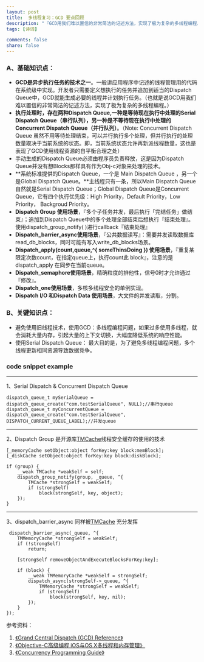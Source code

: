 ```yaml
---
layout: post
title:  多线程复习：GCD 要点回顾
description: "『GCD用我们难以置信的非常简洁的记述方法，实现了极为复杂的多线程编程。』"
tags: [诗词]

comments: false
share: false
---
```



### A、基础知识点：

* **GCD是异步执行任务的技术之一**。一般讲应用程序中记述的线程管理用的代码在系统级中实现。开发者只需要定义想执行的任务并追加到适当的Dispatch Queue中，GCD就能生成必要的线程并计划执行任务。（也就是说GCD用我们难以置信的非常简洁的记述方法，实现了极为复杂的多线程编程。）
* **执行处理时，存在两种Dispatch Queue,一种是等待现在执行中处理的Serial Dispatch Queue（串行队列），另一种是不等待现在执行中处理的Concurrent Dispatch Queue（并行队列）**。（Note: Concurrent Dispatch Queue 虽然不用等待处理结束，可以并行执行多个处理，但并行执行的处理数量取决于当前系统的状态。即，当前系统状态允许再新派线程数量，这也是表现了GCD使用线程资源的自平衡合理之处）
* 手动生成的Dispatch Queue必须由程序员负责释放，这是因为Dispatch Queue并没有想Blocks那样具有作为Obj-c对象来处理的技术。
* **系统标准提供的Dispatch Queue，一个是 Main Dispatch Queue ，另一个是Global Dispatch Queue。**主线程只有一条，所以Main Dispatch Queue自然就是Serial Dispatch Queue；Global Dispatch Queue是Concurrent Queue，它有四个执行优先级：High Priority，Default Priority，Low Priority， Backgroud Priority。
* **Dispatch Group 使用场景**，『多个子任务并发，最后执行「完结任务」做结束』；追加到Dispatch Queue中的多个处理全部结束后想执行『结束处理』。使用dispatch_group_notify( )进行callback『结束处理』
* **Dispatch_barrier_async使用场景**，『公共数据读写』：需要并发读取数据库read_db_blocks，同时可能有写入write_db_blocks场景。          
* **Dispatch_apply(count,queue,^{ someThinsDoing }) 使用场景**，『重复某限定次数count，在指定queue上，执行count此 block』，注意的是dispatch_apply 在同步在当前queue。
* **Dispatch_semaphore使用场景**，精确粒度的排他性，信号0时才允许通过『修改』。
* **Dispatch_one使用场景**，多核多线程安全的单例实现。
* **Dispatch I/O 和Dispatch Data 使用场景**，大文件的并发读取，分割。

###  B、关键知识点：

* 避免使用旧线程技术，使用GCD：多线程编程问题，如果过多使用多线程，就会消耗大量内存，引起大量的上下文切换，大幅度降低系统的响应性能。
* 使用Serial Dispatch Queue： 最大目的是，为了避免多线程编程问题，多个线程更新相同资源导致数据竞争。



### code snippet example
     
---
1、Serial Dispatch  &  Concurrent Dispatch Queue
     
    dispatch_queue_t mySerialQueue = dispatch_queue_create("com.testSerialQueue", NULL);//串行queue
    dispatch_queue_t myConcurrentQueue = dispatch_queue_create("com.testSerialQueue", DISPATCH_CURRENT_QUEUE_LABEL);//并发queue
     
---

2、Dispatch Group 是开源库[TMCache](https://github.com/tumblr/TMCache)线程安全缓存的使用的技术
	
	[_memoryCache setObject:object forKey:key block:memBlock];
    [_diskCache setObject:object forKey:key block:diskBlock];
    
    if (group) {
        __weak TMCache *weakSelf = self;
        dispatch_group_notify(group, _queue, ^{
            TMCache *strongSelf = weakSelf;
            if (strongSelf)
                block(strongSelf, key, object);
        });
	}

---

3、dispatch_barrier_async 同样被[TMCache](https://github.com/tumblr/TMCache) 充分发挥

	 dispatch_barrier_async(_queue, ^{
        TMMemoryCache *strongSelf = weakSelf;
        if (!strongSelf)
            return;

        [strongSelf removeObjectAndExecuteBlocksForKey:key];

        if (block) {
            __weak TMMemoryCache *weakSelf = strongSelf;
            dispatch_async(strongSelf->_queue, ^{
                TMMemoryCache *strongSelf = weakSelf;
                if (strongSelf)
                    block(strongSelf, key, nil);
            });
        }
    });

参考资料：
	
1. [《Grand Central Dispatch (GCD) Reference》](https://developer.apple.com/library/ios/documentation/Performance/Reference/GCD_libdispatch_Ref/index.html#//apple_ref/doc/uid/TP40008079)
2. [《Objective-C高级编程 iOS与OS X多线程和内存管理》]( http://item.jd.com/11258970.html)
3. [《Concurrency Programming Guide》](https://developer.apple.com/library/prerelease/ios/documentation/General/Conceptual/ConcurrencyProgrammingGuide/GCDWorkQueues/GCDWorkQueues.html)
